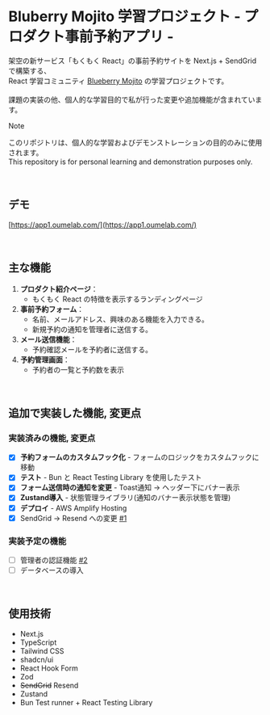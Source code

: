 # Bluberry Mojito 学習プロジェクト - プロダクト事前予約アプリ -

架空の新サービス「もくもく React」の事前予約サイトを Next.js + SendGrid で構築する、<br />
React 学習コミュニティ [Blueberry Mojito](https://b13o.com/) の学習プロジェクトです。<br />
<br />
課題の実装の他、個人的な学習目的で私が行った変更や追加機能が含まれています。<br />

> [!NOTE]
> このリポジトリは、個人的な学習およびデモンストレーションの目的のみに使用されます。<br />
> This repository is for personal learning and demonstration purposes only.

<br />

## デモ

[https://app1.oumelab.com/](https://app1.oumelab.com/)

<br />

## 主な機能

1. **プロダクト紹介ページ**： 
    - もくもく React の特徴を表示するランディングページ
2. **事前予約フォーム**： 
    - 名前、メールアドレス、興味のある機能を入力できる。
    - 新規予約の通知を管理者に送信する。
3. **メール送信機能**：
    - 予約確認メールを予約者に送信する。
4. **予約管理画面**： 
    - 予約者の一覧と予約数を表示

<br />

## 追加で実装した機能, 変更点

### 実装済みの機能, 変更点
- [x] **予約フォームのカスタムフック化** - フォームのロジックをカスタムフックに移動
- [x] **テスト** - Bun と React Testing Library を使用したテスト
- [x] **フォーム送信時の通知を変更** - Toast通知 → ヘッダー下にバナー表示
- [x] **Zustand導入** - 状態管理ライブラリ(通知のバナー表示状態を管理)
- [x] **デプロイ** - AWS Amplify Hosting
- [x] SendGrid → Resend への変更 [#1](https://github.com/oumelab/b13o-pre-launch-app/issues/1)

### 実装予定の機能
- [ ] 管理者の認証機能 [#2](https://github.com/oumelab/b13o-pre-launch-app/issues/2)
- [ ] データベースの導入

<br />

## 使用技術
- Next.js
- TypeScript
- Tailwind CSS
- shadcn/ui
- React Hook Form
- Zod
- ~~SendGrid~~ Resend
- Zustand
- Bun Test runner + React Testing Library
